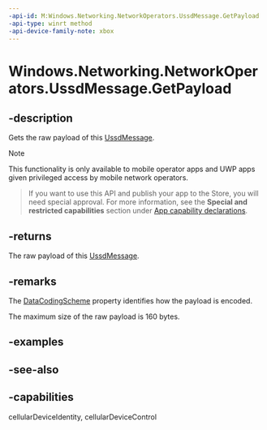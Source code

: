 ```yaml
---
-api-id: M:Windows.Networking.NetworkOperators.UssdMessage.GetPayload
-api-type: winrt method
-api-device-family-note: xbox
---
```


<!-- Method syntax
public byte[] GetPayload()
-->

# Windows.Networking.NetworkOperators.UssdMessage.GetPayload

## -description
Gets the raw payload of this [UssdMessage](ussdmessage_ussdmessage_290278668.md).

> [!NOTE]
> This functionality is only available to mobile operator apps and UWP apps given privileged access by mobile network operators.



> If you want to use this API and publish your app to the Store, you will need special approval. For more information, see the **Special and restricted capabilities** section under [App capability declarations](https://docs.microsoft.com/windows/uwp/packaging/app-capability-declarations). 

## -returns
The raw payload of this [UssdMessage](ussdmessage_ussdmessage_290278668.md).

## -remarks
The [DataCodingScheme](ussdmessage_datacodingscheme.md) property identifies how the payload is encoded.

The maximum size of the raw payload is 160 bytes.

## -examples

## -see-also

## -capabilities
cellularDeviceIdentity, cellularDeviceControl
